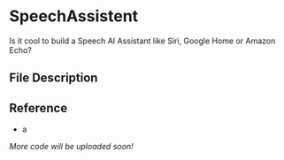 # SpeechAssistent
Is it cool to build a Speech AI Assistant like Siri, Google Home or Amazon Echo?

## File Description



## Reference
* a

*More code will be uploaded soon!*
